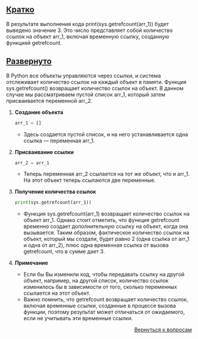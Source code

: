 ## <u>Кратко</u>

В результате выполнения кода print(sys.getrefcount(arr_1)) будет выведено значение 3. Это число представляет собой
количество ссылок на объект arr_1, включая временную ссылку, созданную функцией getrefcount.

## <u>Развернуто</u>

В Python все объекты управляются через ссылки, и система отслеживает количество ссылок на каждый объект в памяти.
Функция sys.getrefcount() возвращает количество ссылок на объект. В данном случае мы рассматриваем пустой список arr_1,
который затем присваивается переменной arr_2.

1. **Создание объекта**
    ```Python
    arr_1 = []
    ```
    - Здесь создается пустой список, и на него устанавливается одна ссылка — переменная arr_1.

2. **Присваивание ссылки**
    ```Python
    arr_2 = arr_1
    ```
    - Теперь переменная arr_2 ссылается на тот же объект, что и arr_1. На этот объект теперь ссылаются две переменные.

3. **Получение количества ссылок**
    ```Python
    print(sys.getrefcount(arr_1))
    ```
    - Функция sys.getrefcount(arr_1) возвращает количество ссылок на объект arr_1. Однако стоит отметить, что функция
      getrefcount временно создает дополнительную ссылку на объект, когда она вызывается. Таким образом, фактическое
      количество ссылок на объект, который мы создали, будет равно 2 (одна ссылка от arr_1 и одна от arr_2), плюс одна
      временная ссылка от вызова getrefcount, что в сумме дает 3.

4. **Примечание**
    - Если бы Вы изменили код, чтобы передавать ссылку на другой объект, например, на другой список, количество ссылок
      изменилось бы в зависимости от того, сколько переменных ссылается на этот объект.
    - Важно помнить, что getrefcount возвращает количество ссылок, включая временные ссылки, созданные в процессе
      вызова функции, поэтому результат может отличаться от ожидаемого, если не учитывать эти временные ссылки.

<div align="right">

[Вернуться к вопросам](../Вопросы.md)

</div>
